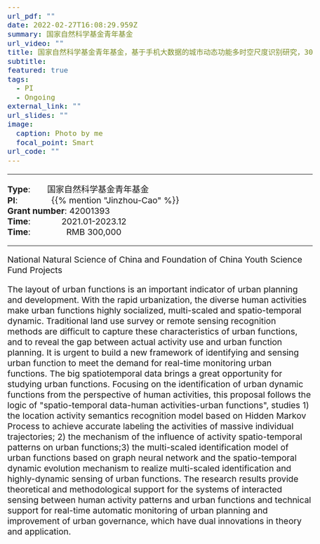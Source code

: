 ```yaml
---
url_pdf: ""
date: 2022-02-27T16:08:29.959Z
summary: 国家自然科学基金青年基金
url_video: ""
title: 国家自然科学基金青年基金，基于手机大数据的城市动态功能多时空尺度识别研究，30万
subtitle: 
featured: true
tags:
  - PI
  - Ongoing
external_link: ""
url_slides: ""
image:
  caption: Photo by me
  focal_point: Smart
url_code: ""
---
```


<style type="text/css">
  /* Whole document: */
  body{
    font-size: 14.5pt;
  }
  /* Headers */
  h1,h2,h3,h4,h5,h6{
    font-size: 20pt;
    }
</style>

-----
**Type**:       国家自然科学基金青年基金                 <br>
**PI**:              {{% mention "Jinzhou-Cao" %}}                 <br>
**Grant number**: 42001393             <br>
**Time**:             2021.01-2023.12  <br>
**Time**:               RMB 300,000                        

-----

National Natural Science of China and Foundation of China Youth Science Fund Projects

The layout of urban functions is an important indicator of urban planning and development. With the rapid urbanization, the diverse human activities make urban functions highly socialized, multi-scaled and spatio-temporal dynamic. Traditional land use survey or remote sensing recognition methods are difficult to capture these characteristics of urban functions, and to reveal the gap between actual activity use and urban function planning. It is urgent to build a new framework of identifying and sensing urban function to meet the demand for real-time monitoring urban functions. The big spatiotemporal data brings a great opportunity for studying urban functions. Focusing on the identification of urban dynamic functions from the perspective of human activities, this proposal follows the logic of "spatio-temporal data-human activities-urban functions", studies 1) the location activity semantics recognition model based on Hidden Markov Process to achieve accurate labeling the activities of massive individual trajectories; 2) the mechanism of the influence of activity spatio-temporal patterns on urban functions;3) the multi-scaled identification model of urban functions based on graph neural network and the spatio-temporal dynamic evolution mechanism to realize multi-scaled identification and highly-dynamic sensing of urban functions. The research results provide theoretical and methodological support for the systems of interacted sensing between human activity patterns and urban functions and technical support for real-time automatic monitoring of urban planning and improvement of urban governance, which have dual innovations in theory and application.